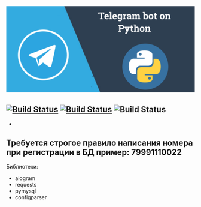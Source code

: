 <img src="main_tele_bot.png" alt="Описание изображения" width="600">

[![Build Status](https://img.shields.io/badge/python-3.9-green)](https://www.python.org/downloads/) [![Build Status](https://img.shields.io/badge/aiogram-3.2.0-blue)](https://aiogram.dev/) ![Build Status](https://img.shields.io/badge/PyMySQL-1.1.1-orange)
-
-
Требуется строгое правило написания номера при регистрации в БД пример: 79991110022
-
Библиотеки:
  + aiogram
  + requests
  + pymysql
  + configparser
